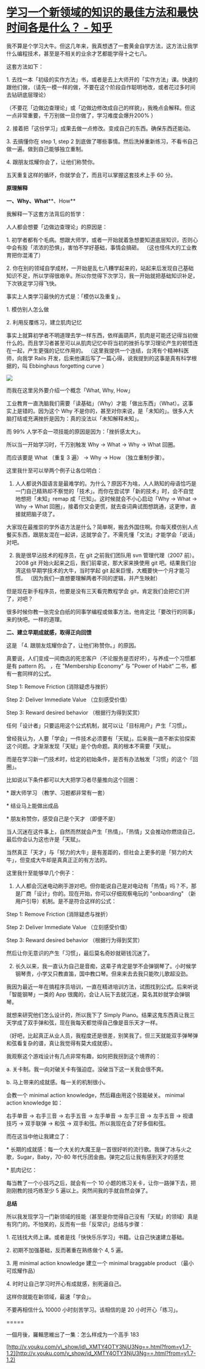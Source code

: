 # [学习一个新领域的知识的最佳方法和最快时间各是什么？ - 知乎](https://www.zhihu.com/question/19550362/answer/2262518958)

我不算是个学习大牛。但这几年来，我真想透了一套黄金自学方法，这方法让我学什么编程技术，甚至是不相关的业余才艺都能学得十之七八。

这套方法如下：

1\. 去找一本「初级的实作方法」书，或者是去上大师开的「实作方法」课。快速的跟他们做，（请先一模一样的做，不要在这个阶段自作聪明地改，或者花过多时间去钻研底层理论）

（不要花「边做边查理论」或「边做边修改成自己的样貌」，我晚点会解释。但这一点非常重要，千万别做一旦你做了，学习难度会爆升200% ）

2\. 接着把「这份学习」成果去做一点修改。变成自己的东西。确保东西还能动。

3\. 去搞懂你在 step 1, step 2 到底做了哪些事情。然后洗掉重新练习，不看书自己做一遍。做到自己能够独立重制。

4\. 跟朋友炫耀你会了，让他们称赞你。

五天重复这样的循环，你就学会了，而且可以掌握这套技术上手 60 分。

**原理解释**

**一、Why、What****、How**

我解释一下这套方法背后的哲学：

人人都会想要「边做边查理论」的原因是：

1\. 初学者都有个毛病。想跟大师学，或者一开始就着急想要知道底层知识，否则心中会有股「浓浓的恐惧」，害怕不学好基础，事情会搞砸。 （这也怪伟大的工业教育把你混淆了）

2\. 你在别的领域自学成材，一开始是乱七八糟学起来的，站起来后发现自己基础知识不足，所以学得很艰辛。所以你觉得下次学习，我一开始就把基础知识补足，下次铁定学习得飞快。

事实上人类学习最快的方式是：「模仿以及重复」。

1\. 模仿别人怎么做

2\. 利用反覆练习，建立肌肉记忆

事实上就算初学者不明道理去学一样东西，依样画葫芦，肌肉是可能还记得当初做什么的。而且学习者甚至可以从肌肉记忆中将当初的挫折与学习理论产生的顿悟连在一起，产生更强的记忆作用的。 （这里我提供一个连结，台湾有个精神科医师，向我学 Rails 开发，后来他课后写了一篇心得，说我提到的这事是真有科学根据的，叫 Ebbinghaus forgetting curve ）

![](https://pic1.zhimg.com/50/a9412bea634404a5f73dac44648e8ef2_720w.jpg?source=1940ef5c)

而我在这里另外要介绍一个概念「What, Why, How」

工业教育一直洗脑我们需要「读基础」（Why）才能「做出东西」（What）。这事实上是错的。因为这个 Why 不是你的，甚至对你来说，是「未知的」。很多人大脑打结或充满挫折是因为：真的没法以「未知解释未知」。

而 99% 人学不会一项技能的原因是因为：「挫折感太大」。

所以当一开始学习时，千万别触发 Why -> What -> Why -> What 回圈。

而应该要是 What （重复 3 遍） -> Why -> How （独立重制步骤）。

这里我什至可以举两个例子让各位明白：

1) 人人都说外国语言是最难学的。为什么？原因不为啥，人人熟知的母语恰巧是一门自己精熟却不察觉的「技术」。而你在尝试学「新的技术」时，会不自觉地想把「未知」remap 成「已知」。这时候就会不小心启动「Why -> What -> Why -> What 回圈」，接着你又会更慌，就去查词典试图想跳通，这更惨，直接就把脑子烧了。

大家现在最推崇的学外语方法是什么？简单啊，搬去外国住啊。你每天模仿别人点餐买东西，跟朋友混在一起讲，这就学会了。不需先懂「文法」才能学会「说话」对吧。

2) 我是很早沾技术的程序员，在 git 之前我们团队用 svn 管理代理（2007 前）。 2008 git 开始火起来之后，我们前辈说，那大家来换使用 git 吧。结果我们台湾这些早期学技术的大牛，当时学起 git 起来巨慢，大概要快一个月才能习惯。 （因为我们一直想要理解两者不同的逻辑，并产生映射）

但是现在新手程序员，他要是没有三天看完教程学会 git，肯定我们会把它们开了，对吧？

很多时候你教一张完全白纸的同事学编程或做事方法，他肯定比「要改行的同事」来的快吧。一样的道理。

**二、建立早期成就感，取得正向回馈**

这是 「4. 跟朋友炫耀你会了，让他们称赞你。」的原因。

真要说，人们变成一间商店的死忠客户（不论服务是否好坏），与养成一个习惯都是有 pattern 的。 ，在 "Membership Economy" 与 "Power of Habit“ 二书，都有一套同样的公式。

Step 1: Remove Friction (消除疑虑与挫折）

Step 2: Deliver Immediate Value （立刻感受价值）

Step 3: Reward desired behavior （根据行为得到奖赏）

任何「设计者」只要运用这个公式机制，就可以让「目标用户」产生「习惯」。

曾经我认为，人要「学会」一件技术必须要有「天赋」。后来我一直不断实验探索这个问题。才渐渐发现「天赋」是个伪命题。真的根本不需要「天赋」。

而是在学习新一门技术时，给定的初始条件，是否有办法触发「习惯」的这个「回圈」。

比如说以下条件都可以大大把学习者尽量推向这个回圈：

\* 跟大师学习 （教学、习题都非常有一套）

\* 结业马上能做出成品

\* 朋友称赞你，感受自己是个天才 （即便不是）

当人沉迷在这件事上，自然而然就会产生「热情」，「热情」又会推动你燃烧自己，最后你会认为这也许是「天赋」。

当然真正「天才」与「努力的大牛」是有差距的，但社会上更多的是「努力的大牛」，但变成大牛却是真真正正的有方法的。

这里我什至能够举几个例子：

1) 人人都会沉迷电动刷手游对吧。但你能说自己是对电动有「热情」吗？不，那是厂商「设计」你的。现在开始，你可以仔细观察电玩的 "onboarding" （新用户引导）机制。是不是符合这样的公式：

Step 1: Remove Friction (消除疑虑与挫折）

Step 2: Deliver Immediate Value （立刻感受价值）

Step 3: Reward desired behavior （根据行为得到奖赏）

然后让你无意识的产生「习惯」，最后莫名奇妙就砸钱沉迷了。

2) 长久以来，我一直认为自己是音痴，这辈子肯定是学不会弹钢琴了。小时候学钢琴贵，小学又只教直笛，国中教口琴。但来来去去我只能吹儿歌超没劲。

我因为最近一年在搞程序员培训，一直在精进培训方法，试图找到公式。后来听说「智能钢琴」一类的 App 很魔的，会让人玩下去就沉迷，莫名其妙就学会弹钢琴。

就想来研究他们怎么设计的，所以我下了 Simply Piano。结果这鬼东西真让我三天学成了双手弹和弦，现在我每天都觉得自己像是音乐天才一样。

（好吧，比起真正从业人员，我程度还是很差，别笑我了。但三天就能双手弹琴弹和弦看复杂的谱，真让我觉得有莫大成就感）。

我观察这个游戏设计有几点非常有趣，如何把我拐到这个境界的：

a. 关卡制。我一向对破关卡有强迫症。没破当下这一关我会很不爽。

b. 马上带来的成就感。每一关的机制很小。

会教一个 minimal action knowledge，然后藉由用这个技能破关。 minimal action knowledge 如：

右手单音 -> 右手三音 -> 右手五音 -> 左手单音 -> 左手三音 -> 左手五音 -> 视谱技巧 -> 双手联弹 -> 和弦 -> 双手和弦。所以我现在会了好多個和弦。

而在这当中他让我建立了：

\* 长期的成就感：每一个大关的大魔王是一首很好听的流行歌。我弹了冰与火之歌，Sugar，Baby，70-80 年代乐团金曲。弹完之后让我有感到天才的感觉

\* 肌肉记忆：

每当教了一个小技巧之后，就会有一个 10 小题的练习关卡，让你一路弹下去，把刚刚教的技巧练至少 5 遍以上。突然间我的手就自然会弹了。

**总结**

所以我发现学习一门新领域的技能（甚至是你觉得自己没有「天赋」的领域）真是有窍门的。不怕笑的，反而有一些「反常识」总结与步骤：

1\. 花钱找大师上课。或者是找「快快乐乐学习」书籍。让自己快速建立基础。

2\. 初期不加强基础，反而著重在熟练做个 4, 5 遍。

3\. 用 minimal action knowledge 建立一个 minimal braggable product （最小可炫耀作品）

4\. 时时让自己学习时开心有成就感，别死逼自己。

这样你就能在新领域，最速「学会」。

不要再相信什么 10000 小时刻苦学习。该相信的是 20 小时开心「练习」。

\=====

一個月後，羅輯思維出了一集：怎么样成为一个高手 183

[http://v.youku.com/v\_show/id\_XMTY4OTY3NjU3Ng==.html?from=y1.7-1.2](http://v.youku.com/v_show/id_XMTY4OTY3NjU3Ng==.html?from=y1.7-1.2)

